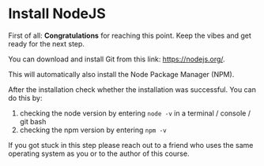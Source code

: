 # Install NodeJS

First of all: **Congratulations** for reaching this point. Keep the vibes and get ready for the next step.  

You can download and install Git from this link: https://nodejs.org/. 

This will automatically also install the Node Package Manager (NPM). 

After the installation check whether the installation was successful. You can do this by:

1. checking the node version by entering ```node -v``` in a terminal / console / git bash
2. checking the npm version by entering ```npm -v```

If you got stuck in this step please reach out to a friend who uses the same operating system as you or to the author of this course.